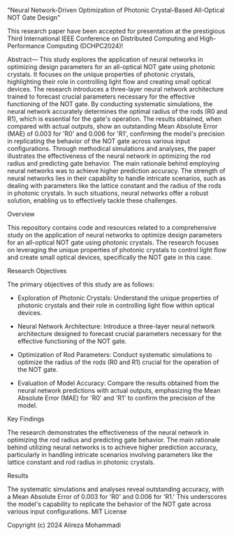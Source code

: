 "Neural Network-Driven Optimization of Photonic Crystal-Based All-Optical NOT Gate Design"

This research paper have been accepted for presentation at the prestigious Third International IEEE Conference on Distributed Computing and High-Performance Computing (DCHPC2024)!

Abstract— This study explores the application of neural networks in optimizing design parameters for an all-optical NOT gate using photonic crystals. It focuses on the unique properties of photonic crystals, highlighting their role in controlling light flow and creating small optical devices. The research introduces a three-layer neural network architecture trained to forecast crucial parameters necessary for the effective functioning of the NOT gate. By conducting systematic simulations, the neural network accurately determines the optimal radius of the rods (R0 and R1), which is essential for the gate's operation. The results obtained, when compared with actual outputs, show an outstanding Mean Absolute Error (MAE) of 0.003 for 'R0' and 0.006 for 'R1', confirming the model's precision in replicating the behavior of the NOT gate across various input configurations. Through methodical simulations and analyses, the paper illustrates the effectiveness of the neural network in optimizing the rod radius and predicting gate behavior. The main rationale behind employing neural networks was to achieve higher prediction accuracy. The strength of neural networks lies in their capability to handle intricate scenarios, such as dealing with parameters like the lattice constant and the radius of the rods in photonic crystals. In such situations, neural networks offer a robust solution, enabling us to effectively tackle these challenges.

Overview

This repository contains code and resources related to a comprehensive study on the application of neural networks to optimize design parameters for an all-optical NOT gate using photonic crystals. The research focuses on leveraging the unique properties of photonic crystals to control light flow and create small optical devices, specifically the NOT gate in this case.

Research Objectives

The primary objectives of this study are as follows:

* Exploration of Photonic Crystals: Understand the unique properties of photonic crystals and their role in controlling light flow within optical devices.

* Neural Network Architecture: Introduce a three-layer neural network architecture designed to forecast crucial parameters necessary for the effective functioning of the NOT gate.

* Optimization of Rod Parameters: Conduct systematic simulations to optimize the radius of the rods (R0 and R1) crucial for the operation of the NOT gate.

* Evaluation of Model Accuracy: Compare the results obtained from the neural network predictions with actual outputs, emphasizing the Mean Absolute Error (MAE) for 'R0' and 'R1' to confirm the precision of the model.

Key Findings

The research demonstrates the effectiveness of the neural network in optimizing the rod radius and predicting gate behavior. The main rationale behind utilizing neural networks is to achieve higher prediction accuracy, particularly in handling intricate scenarios involving parameters like the lattice constant and rod radius in photonic crystals.

Results

The systematic simulations and analyses reveal outstanding accuracy, with a Mean Absolute Error of 0.003 for 'R0' and 0.006 for 'R1.' This underscores the model's capability to replicate the behavior of the NOT gate across various input configurations.
MIT License

Copyright (c) 2024 Alireza Mohammadi


